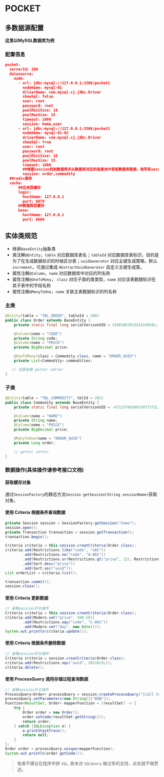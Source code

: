# POCKET
## 多数据源配置
**这里以MySQL数据库为例**

### 配置信息
```json
pocket:
  serverId: 200
  datasource:
    node:
      - url: jdbc:mysql://127.0.0.1:3306/pocket1
        nodeName: mysql-01
        driverName: com.mysql.cj.jdbc.Driver
        showSql: false
        user: root
        password: root
        poolMiniSize: 10
        poolMaxSize: 15
        timeout: 1000
        session: homo,user
      - url: jdbc:mysql://127.0.0.1:3306/pocket2
        nodeName: mysql-01-02
        driverName: com.mysql.cj.jdbc.Driver
        showSql: true
        user: root
        password: root
        poolMiniSize: 10
        poolMaxSize: 15
        timeout: 1000
        ##根据session找到数据库并从数据库对应的连接池中获取数据库链接，故所有session不可重复
        session: order,commodity
  ##redis服务
  cache:
      ##应用层缓存
      logic:
        hostName: 127.0.0.1
        port: 6079
      ##数据库层缓存
      base:
        hostName: 127.0.0.1
        port: 6666
```

## 实体类规范
- 继承`BaseEntity`抽象类
- 类注解`@Entity`，`table` 对应数据库表名；`tableId` 对应数据库表标识，目的是为了在生成数据标识的时候区分表；`uuidGenerator` 对应主键生成策略，默认 `increment`，可通过集成 `AbstractUuidGenerator` 自定义主键生成策。
- 属性注解`@Column`，`name` 对应数据库中对应的列名称
- 属性注解`@OneToMany`， `clazz` 对应子类的类类型，`name` 对应该表数据标识在其子表中的字段名称
- 属性注解`@ManyToOne`，`name` 关联主表数据标识的列名称
### 主类
```java
@Entity(table = "TBL_ORDER", tableId = 200)
public class Order extends BaseEntity {
    private static final long serialVersionUID = 2560385391551524826L;

    @Column(name = "CODE")
    private String code;
    @Column(name = "PRICE")
    private BigDecimal price;

    @OneToMany(clazz = Commodity.class, name = "ORDER_UUID")
    private List<Commodity> commodities;

   // 这里省略 getter setter
}
```
### 子类
```java
@Entity(table = "TBL_COMMODITY", tblId = 201)
public class Commodity extends BaseEntity {
    private static final long serialVersionUID = -6711578420837877371L;

    @Column(name = "NAME")
    private String name;
    @Column(name = "PRICE")
    private BigDecimal price;

    @ManyToOne(name = "ORDER_UUID")
    private Long order;

    // getter setter
}
```

### 数据操作(具体操作请参考接口文档)
#### 获取缓存对象
通过`SessionFactory`的静态方法`Session getSession(String sessionName)`获取对象。
#### 使用 Criteria 根据条件查询数据
```java
private Session session = SessionFactory.getSession("homo");
session.open();
private Transaction transaction = session.getTransaction();
transaction.begin();

Criteria criteria = this.session.creatCriteria(Order.class);
criteria.add(Restrictions.like("code", "%A%"))
        .add(Restrictions.ne("code", "A-002"))
        .add(Restrictions.or(Restrictions.gt("price", 13), Restrictions.lt("price", 12.58)))
        .add(Sort.desc("price"))
        .add(Sort.asc("uuid"));
List orderList = criteria.list();

transaction.commit();
session.close();
```

#### 使用 Criteria 更新数据
```java
// 省略session开关操作
Criteria criteria = this.session.creatCriteria(Order.class);
criteria.add(Modern.set("price", 500.5D))
        .add(Restrictions.equ("code", "C-001"))
        .add(Modern.set("day", new Date()));
System.out.println(criteria.update());
```
#### 使用 Criteria 根据条件删除数据
```java
// 省略session开关操作
Criteria criteria = session.creatCriteria(Order.class);
criteria.add(Restrictions.equ("uuid", 1011011L));
criteria.delete();
```

#### 使用 ProcessQuery 调用存储过程查询数据
```java
// 省略session开关操作
ProcessQuery<Order> processQuery = session.createProcessQuery("{call test(?)}");
processQuery.setParameters(new String[]{"蚂蚁"});
Function<ResultSet, Order> mapperFunction = (resultSet) -> {
    try {
        Order order = new Order();
        order.setCode(resultSet.getString(1));
        return order;
    } catch (SQLException e) {
        e.printStackTrace();
        return null;
    }
};
Order order = processQuery.unique(mapperFunction);
System.out.println(order.getCode());
```

> 笔者不建议在程序中拼 `SQL`, 故未对 `SQLQuery` 做过多的支持，此处就不做赘述。
